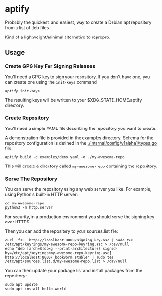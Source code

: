 # aptify

Probably the quickest, and easiest, way to create a Debian apt repository from
a list of deb files.

Kind of a lightweight/minimal alternative to [reprepro](https://salsa.debian.org/brlink/reprepro).

## Usage

### Create GPG Key For Signing Releases

You'll need a GPG key to sign your repository. If you don't have one, you can
create one using the `init-keys` command:

```shell
aptify init-keys
```

The resulting keys will be written to your $XDG_STATE_HOME/aptify directory.

### Create Repository

You'll need a simple YAML file describing the repository you want to create.

A demonstration file is provided in the examples directory. Schema for the
repository configuration is defined in the 
[./internal/config/v1alpha1/types.go](./internal/config/v1alpha1/types.go) file.

```shell
aptify build -c examples/demo.yaml -o ./my-awesome-repo
```

This will create a directory called `my-awesome-repo` containing the repository.

### Serve The Repository

You can serve the repository using any web server you like. For example, using
Python's built-in HTTP server:

```shell
cd my-awesome-repo
python3 -m http.server
```

For security, in a production environment you should serve the signing key over
HTTPS.

Then you can add the repository to your sources.list file:

```shell
curl -fsL  http://localhost:8000/signing_key.asc | sudo tee /etc/apt/keyrings/my-awesome-repo-keyring.asc > /dev/null
echo "deb [arch=$(dpkg --print-architecture) signed-by=/etc/apt/keyrings/my-awesome-repo-keyring.asc] http://localhost:8000/ bookworm stable" | sudo tee /etc/apt/sources.list.d/my-awesome-repo.list > /dev/null
```

You can then update your package list and install packages from the repository:

```shell
sudo apt update
sudo apt install hello-world
```
